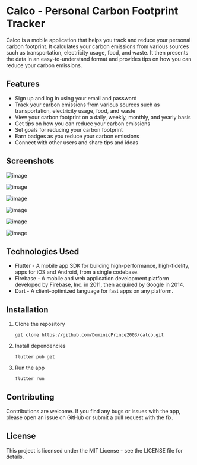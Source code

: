 # Calco - Personal Carbon Footprint Tracker

Calco is a mobile application that helps you track and reduce your personal carbon footprint. It calculates your carbon emissions from various sources such as transportation, electricity usage, food, and waste. It then presents the data in an easy-to-understand format and provides tips on how you can reduce your carbon emissions.

## Features

- Sign up and log in using your email and password
- Track your carbon emissions from various sources such as transportation, electricity usage, food, and waste
- View your carbon footprint on a daily, weekly, monthly, and yearly basis
- Get tips on how you can reduce your carbon emissions
- Set goals for reducing your carbon footprint
- Earn badges as you reduce your carbon emissions
- Connect with other users and share tips and ideas

## Screenshots

![image](https://user-images.githubusercontent.com/115409919/235762505-2b62205b-1340-43d8-8aff-e2a0f2223a5a.png)

![image](https://user-images.githubusercontent.com/115409919/235762635-b870c309-afc1-4b0e-85e1-34099fdfab58.png)

![image](https://user-images.githubusercontent.com/115409919/235762672-e8462613-e410-466a-ac51-5383a1f69422.png)

![image](https://user-images.githubusercontent.com/115409919/235762719-23a46315-a5dd-498a-aa47-d297379b90ae.png)

![image](https://user-images.githubusercontent.com/115409919/235762762-ad83a03e-32b4-42e3-a82b-76d48fc16740.png)

![image](https://user-images.githubusercontent.com/115409919/235762798-f78bbe97-b4b7-45ba-a058-048133de67c3.png)



## Technologies Used

- Flutter - A mobile app SDK for building high-performance, high-fidelity, apps for iOS and Android, from a single codebase.
- Firebase - A mobile and web application development platform developed by Firebase, Inc. in 2011, then acquired by Google in 2014.
- Dart - A client-optimized language for fast apps on any platform.

## Installation

1. Clone the repository
   ```
   git clone https://github.com/DominicPrince2003/calco.git
   ```
2. Install dependencies
   ```
   flutter pub get
   ```
3. Run the app
   ```
   flutter run
   ```

## Contributing

Contributions are welcome. If you find any bugs or issues with the app, please open an issue on GitHub or submit a pull request with the fix.

## License

This project is licensed under the MIT License - see the LICENSE file for details.


